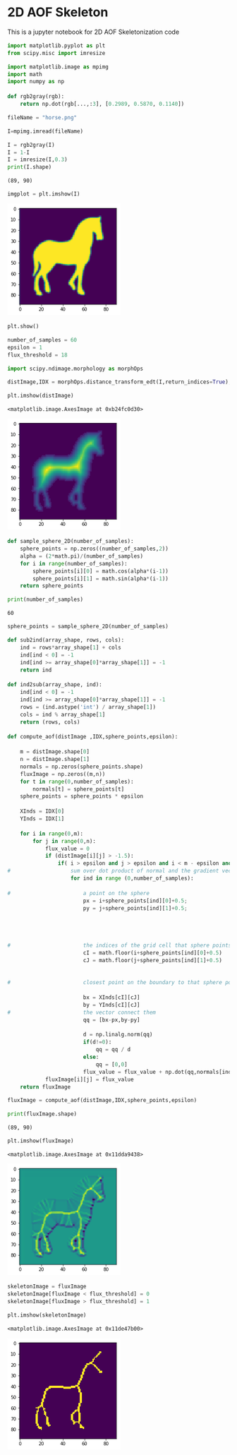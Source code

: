 
# 2D AOF Skeleton
This is a jupyter notebook for 2D AOF Skeletonization code



```python
import matplotlib.pyplot as plt
from scipy.misc import imresize
```


```python
import matplotlib.image as mpimg
import math
import numpy as np

def rgb2gray(rgb):
    return np.dot(rgb[...,:3], [0.2989, 0.5870, 0.1140])
```


```python
fileName = "horse.png"
```


```python
I=mpimg.imread(fileName)
```


```python
I = rgb2gray(I)
I = 1-I
I = imresize(I,0.3)
print(I.shape)
```

    (89, 90)


```python
imgplot = plt.imshow(I)
```


![png](output_8_0.png)



```python
plt.show()
```


```python
number_of_samples = 60
epsilon = 1 
flux_threshold = 18

```


```python
import scipy.ndimage.morphology as morphOps
```


```python
distImage,IDX = morphOps.distance_transform_edt(I,return_indices=True);
```


```python
plt.imshow(distImage)
```




    <matplotlib.image.AxesImage at 0xb24fc0d30>




![png](output_13_1.png)



```python
def sample_sphere_2D(number_of_samples):
    sphere_points = np.zeros((number_of_samples,2))
    alpha = (2*math.pi)/(number_of_samples)
    for i in range(number_of_samples):
        sphere_points[i][0] = math.cos(alpha*(i-1))
        sphere_points[i][1] = math.sin(alpha*(i-1))
    return sphere_points
```


```python
print(number_of_samples)
```

    60



```python
sphere_points = sample_sphere_2D(number_of_samples)
```


```python
def sub2ind(array_shape, rows, cols):
    ind = rows*array_shape[1] + cols
    ind[ind < 0] = -1
    ind[ind >= array_shape[0]*array_shape[1]] = -1
    return ind

def ind2sub(array_shape, ind):
    ind[ind < 0] = -1
    ind[ind >= array_shape[0]*array_shape[1]] = -1
    rows = (ind.astype('int') / array_shape[1])
    cols = ind % array_shape[1]
    return (rows, cols)

def compute_aof(distImage ,IDX,sphere_points,epsilon):

    m = distImage.shape[0]
    n = distImage.shape[1]
    normals = np.zeros(sphere_points.shape)
    fluxImage = np.zeros((m,n))
    for t in range(0,number_of_samples):
        normals[t] = sphere_points[t]
    sphere_points = sphere_points * epsilon
    
    XInds = IDX[0]
    YInds = IDX[1]
    
    for i in range(0,m):
        for j in range(0,n):       
            flux_value = 0
            if (distImage[i][j] > -1.5):
                if( i > epsilon and j > epsilon and i < m - epsilon and j < n - epsilon ):
#                   sum over dot product of normal and the gradient vector field (q-dot)
                    for ind in range (0,number_of_samples):
                                                
#                       a point on the sphere
                        px = i+sphere_points[ind][0]+0.5;
                        py = j+sphere_points[ind][1]+0.5;
                        
                        
                        
                        
#                       the indices of the grid cell that sphere points fall into 
                        cI = math.floor(i+sphere_points[ind][0]+0.5)
                        cJ = math.floor(j+sphere_points[ind][1]+0.5)
                                               

#                       closest point on the boundary to that sphere point

                        bx = XInds[cI][cJ]
                        by = YInds[cI][cJ]
#                       the vector connect them
                        qq = [bx-px,by-py]
                    
                        d = np.linalg.norm(qq)
                        if(d!=0):
                            qq = qq / d
                        else:
                            qq = [0,0]                        
                        flux_value = flux_value + np.dot(qq,normals[ind])
            fluxImage[i][j] = flux_value  
    return fluxImage
```


```python
fluxImage = compute_aof(distImage,IDX,sphere_points,epsilon)
```

```python
print(fluxImage.shape)
```

    (89, 90)



```python
plt.imshow(fluxImage)
```




    <matplotlib.image.AxesImage at 0x11dda9438>




![png](output_20_1.png)



```python
skeletonImage = fluxImage
skeletonImage[fluxImage < flux_threshold] = 0
skeletonImage[fluxImage > flux_threshold] = 1

```


```python
plt.imshow(skeletonImage)
```




    <matplotlib.image.AxesImage at 0x11de47b00>




![png](output_22_1.png)



```python

```
